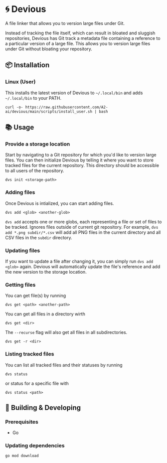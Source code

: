 # 🌀 Devious
A file linker that allows you to version large files under Git.

Instead of tracking the file itself, which can result in bloated and sluggish repositories, Devious has Git track a metadata file containing a reference to a particular version of a large file. This allows you to version large files under Git without bloating your repository.

## 📦 Installation
### Linux (User)
This installs the latest version of Devious to `~/.local/bin` and adds `~/.local/bin` to your PATH.
```
curl -o- https://raw.githubusercontent.com/A2-ai/devious/main/scripts/install_user.sh | bash
```

## 📚 Usage
### Provide a storage location
Start by navigating to a Git repository for which you'd like to version large files. You can then initialize Devious by telling it where you want to store tracked files for the current repository. This directory should be accessible to all users of the repository.
```
dvs init <storage-path>
```

### Adding files
Once Devious is intialized, you can start adding files.
```
dvs add <glob> <another-glob>
```
`dvs add` accepts one or more globs, each representing a file or set of files to be tracked. Ignores files outside of current git repository. For example, `dvs add *.png subdir/*.csv` will add all PNG files in the current directory and all CSV files in the `subdir` directory.

### Updating files
If you want to update a file after changing it, you can simply run `dvs add <glob>` again. Devious will automatically update the file's reference and add the new version to the storage location.

### Getting files
You can get file(s) by running
```
dvs get <path> <another-path>
```

You can get all files in a directory wirth
```
dvs get <dir>
```

The `--recurse` flag will also get all files in all subdirectories.
```
dvs get -r <dir>
```


### Listing tracked files
You can list all tracked files and their statuses by running
```
dvs status
```
or status for a specific file with
```
dvs status <path>
```

## 🧰 Building & Developing

### Prerequisites
- Go

### Updating dependencies
```
go mod download
```